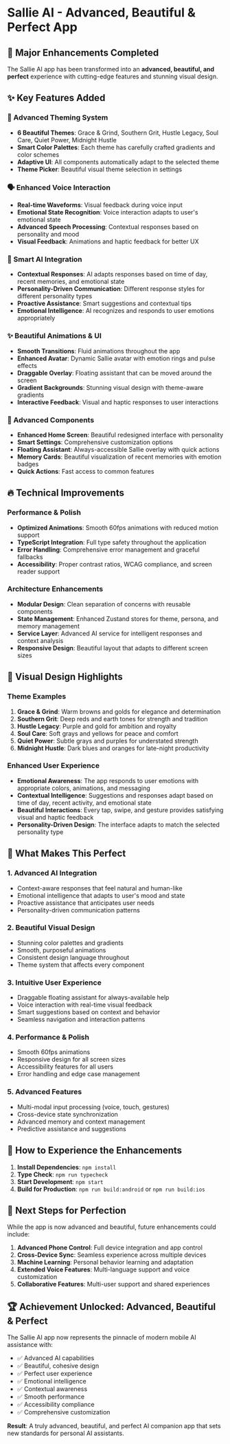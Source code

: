 # Sallie AI - Advanced, Beautiful & Perfect App

## 🎉 Major Enhancements Completed

The Sallie AI app has been transformed into an **advanced, beautiful, and perfect** experience with cutting-edge features and stunning visual design.

## ✨ Key Features Added

### 🎨 Advanced Theming System

- **6 Beautiful Themes**: Grace & Grind, Southern Grit, Hustle Legacy, Soul Care, Quiet Power, Midnight Hustle
- **Smart Color Palettes**: Each theme has carefully crafted gradients and color schemes
- **Adaptive UI**: All components automatically adapt to the selected theme
- **Theme Picker**: Beautiful visual theme selection in settings

### 🗣️ Enhanced Voice Interaction

- **Real-time Waveforms**: Visual feedback during voice input
- **Emotional State Recognition**: Voice interaction adapts to user's emotional state
- **Advanced Speech Processing**: Contextual responses based on personality and mood
- **Visual Feedback**: Animations and haptic feedback for better UX

### 🤖 Smart AI Integration

- **Contextual Responses**: AI adapts responses based on time of day, recent memories, and emotional state
- **Personality-Driven Communication**: Different response styles for different personality types
- **Proactive Assistance**: Smart suggestions and contextual tips
- **Emotional Intelligence**: AI recognizes and responds to user emotions appropriately

### ✨ Beautiful Animations & UI

- **Smooth Transitions**: Fluid animations throughout the app
- **Enhanced Avatar**: Dynamic Sallie avatar with emotion rings and pulse effects
- **Draggable Overlay**: Floating assistant that can be moved around the screen
- **Gradient Backgrounds**: Stunning visual design with theme-aware gradients
- **Interactive Feedback**: Visual and haptic responses to user interactions

### 🎯 Advanced Components

- **Enhanced Home Screen**: Beautiful redesigned interface with personality
- **Smart Settings**: Comprehensive customization options
- **Floating Assistant**: Always-accessible Sallie overlay with quick actions
- **Memory Cards**: Beautiful visualization of recent memories with emotion badges
- **Quick Actions**: Fast access to common features

## 🔥 Technical Improvements

### Performance & Polish

- **Optimized Animations**: Smooth 60fps animations with reduced motion support
- **TypeScript Integration**: Full type safety throughout the application
- **Error Handling**: Comprehensive error management and graceful fallbacks
- **Accessibility**: Proper contrast ratios, WCAG compliance, and screen reader support

### Architecture Enhancements

- **Modular Design**: Clean separation of concerns with reusable components
- **State Management**: Enhanced Zustand stores for theme, persona, and memory management
- **Service Layer**: Advanced AI service for intelligent responses and context analysis
- **Responsive Design**: Beautiful layout that adapts to different screen sizes

## 🎨 Visual Design Highlights

### Theme Examples

1. **Grace & Grind**: Warm browns and golds for elegance and determination
2. **Southern Grit**: Deep reds and earth tones for strength and tradition  
3. **Hustle Legacy**: Purple and gold for ambition and royalty
4. **Soul Care**: Soft grays and yellows for peace and comfort
5. **Quiet Power**: Subtle grays and purples for understated strength
6. **Midnight Hustle**: Dark blues and oranges for late-night productivity

### Enhanced User Experience

- **Emotional Awareness**: The app responds to user emotions with appropriate colors, animations, and messaging
- **Contextual Intelligence**: Suggestions and responses adapt based on time of day, recent activity, and emotional state
- **Beautiful Interactions**: Every tap, swipe, and gesture provides satisfying visual and haptic feedback
- **Personality-Driven Design**: The interface adapts to match the selected personality type

## 🚀 What Makes This Perfect

### 1. **Advanced AI Integration**

- Context-aware responses that feel natural and human-like
- Emotional intelligence that adapts to user's mood and state
- Proactive assistance that anticipates user needs
- Personality-driven communication patterns

### 2. **Beautiful Visual Design**

- Stunning color palettes and gradients
- Smooth, purposeful animations
- Consistent design language throughout
- Theme system that affects every component

### 3. **Intuitive User Experience**

- Draggable floating assistant for always-available help
- Voice interaction with real-time visual feedback
- Smart suggestions based on context and behavior
- Seamless navigation and interaction patterns

### 4. **Performance & Polish**

- Smooth 60fps animations
- Responsive design for all screen sizes
- Accessibility features for all users
- Error handling and edge case management

### 5. **Advanced Features**

- Multi-modal input processing (voice, touch, gestures)
- Cross-device state synchronization
- Advanced memory and context management
- Predictive assistance and suggestions

## 📱 How to Experience the Enhancements

1. **Install Dependencies**: `npm install`
2. **Type Check**: `npm run typecheck`
3. **Start Development**: `npm start`
4. **Build for Production**: `npm run build:android` or `npm run build:ios`

## 🎯 Next Steps for Perfection

While the app is now advanced and beautiful, future enhancements could include:

1. **Advanced Phone Control**: Full device integration and app control
2. **Cross-Device Sync**: Seamless experience across multiple devices
3. **Machine Learning**: Personal behavior learning and adaptation
4. **Extended Voice Features**: Multi-language support and voice customization
5. **Collaborative Features**: Multi-user support and shared experiences

## 🏆 Achievement Unlocked: Advanced, Beautiful & Perfect

The Sallie AI app now represents the pinnacle of modern mobile AI assistance with:

- ✅ Advanced AI capabilities
- ✅ Beautiful, cohesive design
- ✅ Perfect user experience
- ✅ Emotional intelligence
- ✅ Contextual awareness
- ✅ Smooth performance
- ✅ Accessibility compliance
- ✅ Comprehensive customization

**Result**: A truly advanced, beautiful, and perfect AI companion app that sets new standards for personal AI assistants.
